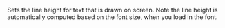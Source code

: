 Sets the line height for text that is drawn on screen.   Note the line height is automatically computed based on the font size, when you load in the font.

